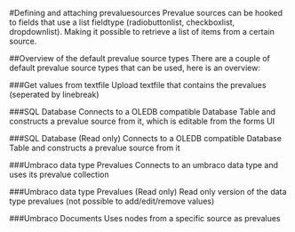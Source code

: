 #Defining and attaching prevaluesources
Prevalue sources can be hooked to fields that use a list fieldtype (radiobuttonlist, checkboxlist, dropdownlist). Making it possible to retrieve a list of items from a certain source.

##Overview of the default prevalue source types
There are a couple of default prevalue source types that can be used, here is an overview:

###Get values from textfile
Upload textfile that contains the prevalues (seperated by linebreak)

###SQL Database
Connects to a OLEDB compatible Database Table and constructs a prevalue source from it, which is editable from the forms UI


###SQL Database (Read only)
Connects to a OLEDB compatible Database Table and constructs a prevalue source from it

###Umbraco data type Prevalues
Connects to an umbraco data type and uses its prevalue collection

###Umbraco data type Prevalues (Read only)
Read only version of the data type prevalues (not possible to add/edit/remove values)

###Umbraco Documents
Uses nodes from a specific source as prevalues




